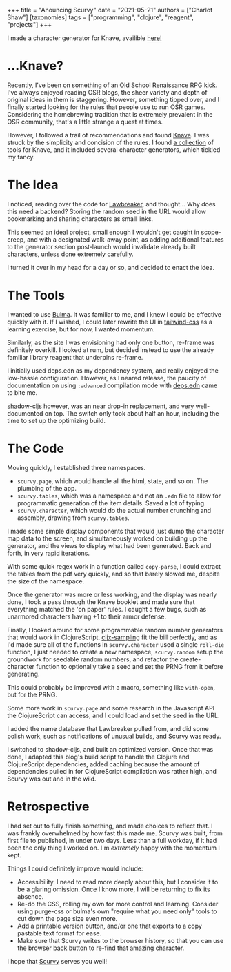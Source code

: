 +++
title = "Anouncing Scurvy"
date = "2021-05-21"
authors = ["Charlot Shaw"]
[taxonomies]
tags = ["programming", "clojure", "reagent", "projects"]
+++

I made a character generator for Knave, availible [here!](https://unwarysage.github.io/scurvy)

<!-- more -->
# ...Knave?
Recently, I've been on something of an Old School Renaissance RPG kick. I've always enjoyed reading OSR blogs, the sheer variety and depth of original ideas in them is staggering.
However, something tipped over, and I finally started looking for the rules that people use to run OSR games.
Considering the homebrewing tradition that is extremely prevalent in the OSR community, that's a little strange a quest at times.

However, I followed a trail of recommendations and found [Knave](https://www.drivethrurpg.com/product/250888/Knave).
I was struck by the simplicity and concision of the rules. I found [a collection](https://dungeonsandpossums.com/2020/04/some-great-knave-rpg-resources/) of tools for Knave, and it included several character generators, which tickled my fancy.

# The Idea
I noticed, reading over the code for [Lawbreaker](https://web.archive.org/web/20220528031520/https://lawbreaker.herokuapp.com/), and thought... Why does this need a backend?
Storing the random seed in the URL would allow bookmarking and sharing characters as small links.

This seemed an ideal project, small enough I wouldn't get caught in scope-creep, and with a designated walk-away point, as adding additional features to the generator section post-launch would invalidate already built characters, unless done extremely carefully.

I turned it over in my head for a day or so, and decided to enact the idea.

# The Tools
I wanted to use [Bulma](https://bulma.io/). It was familiar to me, and I knew I could be effective quickly with it. If I wished, I could later rewrite the UI in [tailwind-css](https://tailwindcss.com/) as a learning exercise, but for now, I wanted momentum.

Similarly, as the site I was envisioning had only one button, re-frame was definitely overkill. I looked at rum, but decided instead to use the already familiar library reagent that underpins re-frame.

I initially used deps.edn as my dependency system, and really enjoyed the low-hassle configuration. However, as I neared release, the paucity of documentation on using `:advanced` compilation mode with [deps.edn](https://clojurescript.org/guides/webpack) came to bite me.

[shadow-cljs](https://shadow-cljs.github.io/docs/UsersGuide.html) however, was an near drop-in replacement, and very well-documented on top. The switch only took about half an hour, including the time to set up the optimizing build.

# The Code
Moving quickly, I established three namespaces.

* `scurvy.page`, which would handle all the html, state, and so on. The plumbing of the app.
* `scurvy.tables`, which was a namespace and not an `.edn` file to allow for programmatic generation of the item details. Saved a lot of typing.
* `scurvy.character`, which would do the actual number crunching and assembly, drawing from `scurvy.tables`.

I made some simple display components that would just dump the character map data to the screen, and simultaneously worked on building up the generator, and the views to display what had been generated. Back and forth, in very rapid iterations.

With some quick regex work in a function called `copy-parse`, I could extract the tables from the pdf very quickly, and so that barely slowed me, despite the size of the namespace.

Once the generator was more or less working, and the display was nearly done, I took a pass through the Knave booklet and made sure that everything matched the 'on paper' rules. I caught a few bugs, such as unarmored characters having +1 to their armor defense.

Finally, I looked around for some programmable random number generators that would work in ClojureScript. [cljx-sampling](https://github.com/ashenfad/cljx-sampling) fit the bill perfectly,
and as I'd made sure all of the functions in `scurvy.character` used a single `roll-die` function, I just needed to create a new namespace, `scurvy.random` setup the groundwork for seedable random numbers, and refactor the create-character function to optionally take a seed and set the PRNG from it before generating.

This could probably be improved with a macro, something like `with-open`, but for the PRNG.

Some more work in `scurvy.page` and some research in the Javascript API the ClojureScript can access, and I could load and set the seed in the URL.

I added the name database that Lawbreaker pulled from, and did some polish work, such as notifications of unusual builds, and Scurvy was ready.

I switched to shadow-cljs, and built an optimized version. Once that was done, I adapted this blog's build script to handle the Clojure and ClojureScript dependencies, added caching because the amount of dependencies pulled in for ClojureScript compilation was rather high, and Scurvy was out and in the wild.

# Retrospective
I had set out to fully finish something, and made choices to reflect that. I was frankly overwhelmed by how fast this made me. Scurvy was built, from first file to published, in under two days. Less than a full workday, if it had been the only thing I worked on. I'm *extremely* happy with the momentum I kept.

Things I could definitely improve would include:

* Accessibility. I need to read more deeply about this, but I consider it to be a glaring omission. Once I know more, I will be returning to fix its absence.
* Re-do the CSS, rolling my own for more control and learning. Consider using purge-css or bulma's own "require what you need only" tools to cut down the page size even more.
* Add a printable version button, and/or one that exports to a copy pastable text format for ease.
* Make sure that Scurvy writes to the browser history, so that you can use the browser back button to re-find that amazing character.


I hope that [Scurvy](https://unwarysage.github.io/scurvy/) serves you well!